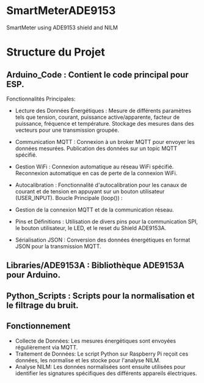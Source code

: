 # SmartMeterADE9153
SmartMeter using ADE9153 shield and NILM 
# Structure du Projet
## Arduino_Code : Contient le code principal pour ESP.
Fonctionnalités Principales:
- Lecture des Données Énergétiques :
Mesure de différents paramètres tels que tension, courant, puissance active/apparente, facteur de puissance, fréquence et température.
Stockage des mesures dans des vecteurs pour une transmission groupée.

- Communication MQTT :
Connexion à un broker MQTT pour envoyer les données mesurées.
Publication des données sur un topic MQTT spécifié.

- Gestion WiFi :
Connexion automatique au réseau WiFi spécifié.
Reconnexion automatique en cas de perte de la connexion WiFi.

- Autocalibration :
Fonctionnalité d'autocalibration pour les canaux de courant et de tension en appuyant sur un bouton utilisateur (USER_INPUT).
Boucle Principale (loop()) :

- Gestion de la connexion MQTT et de la communication réseau.

- Pins et Définitions :
Utilisation de divers pins pour la communication SPI, le bouton utilisateur, le LED, et le reset du Shield ADE9153A.

- Sérialisation JSON :
Conversion des données énergétiques en format JSON pour la transmission MQTT.


## Libraries/ADE9153A : Bibliothèque ADE9153A pour Arduino.
## Python_Scripts : Scripts pour la normalisation et le filtrage du bruit.

## Fonctionnement
- Collecte de Données: Les mesures énergétiques sont envoyées régulièrement via MQTT.
- Traitement de Données: Le script Python sur Raspberry Pi reçoit ces données, les normalise et les stocke pour l'analyse NILM.
- Analyse NILM: Les données normalisées sont ensuite utilisées pour identifier les signatures spécifiques des différents appareils électriques.
